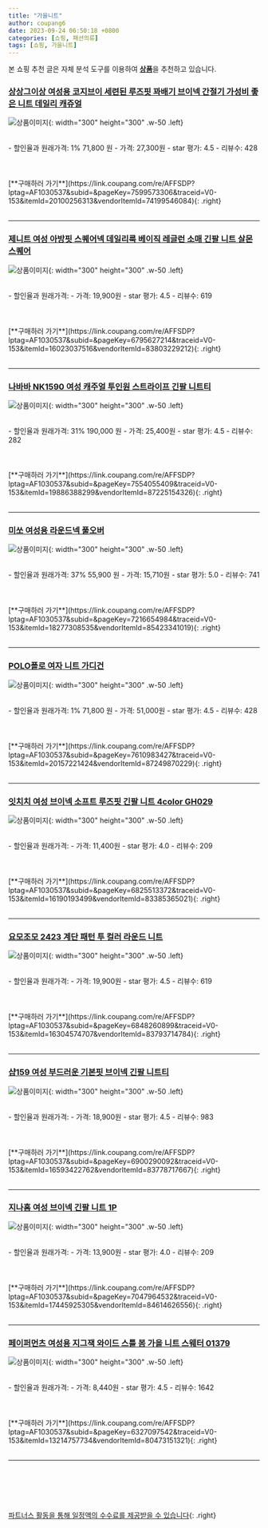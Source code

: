 ```yaml
---
title: "가을니트"
author: coupang6
date: 2023-09-24 06:50:18 +0800
categories: [쇼핑, 패션의류]
tags: [쇼핑, 가을니트]
---
```


본 쇼핑 추천 글은 자체 분석 도구를 이용하여 [**상품**](https://link.coupang.com/a/bao1ui)을 추천하고 있습니다.

### [상상그이상 여성용 코지브이 세련된 루즈핏 꽈배기 브이넥 간절기 가성비 좋은 니트 데일리 캐쥬얼](https://link.coupang.com/re/AFFSDP?lptag=AF1030537&subid=&pageKey=7599573306&traceid=V0-153&itemId=20100256313&vendorItemId=74199546084)

![상품이미지](https://thumbnail6.coupangcdn.com/thumbnails/remote/230x230ex/image/vendor_inventory/86b3/8000b5dba7cc1f7ca23b7eb05f159b055802a173aa87f964241509371380.jpg){: width="300" height="300" .w-50 .left}


<br>
- 할인율과 원래가격: 1%  71,800   원
- 가격: 27,300원
- star 평가: 4.5
- 리뷰수: 428
<br>
<br>
<br>
<br>
[**구매하러 가기**](https://link.coupang.com/re/AFFSDP?lptag=AF1030537&subid=&pageKey=7599573306&traceid=V0-153&itemId=20100256313&vendorItemId=74199546084){: .right}
<br>
<br>

---

### [제니트 여성 아방핏 스퀘어넥 데일리룩 베이직 레글런 소매 긴팔 니트 살몬스퀘어](https://link.coupang.com/re/AFFSDP?lptag=AF1030537&subid=&pageKey=6795627214&traceid=V0-153&itemId=16023037516&vendorItemId=83803229212)

![상품이미지](https://thumbnail9.coupangcdn.com/thumbnails/remote/230x230ex/image/vendor_inventory/4f49/31c2d1bac18da238dff3923d362f63186dced653a220083aaf1c41027ca6.jpg){: width="300" height="300" .w-50 .left}


<br>
- 할인율과 원래가격: 
- 가격: 19,900원
- star 평가: 4.5
- 리뷰수: 619
<br>
<br>
<br>
<br>
[**구매하러 가기**](https://link.coupang.com/re/AFFSDP?lptag=AF1030537&subid=&pageKey=6795627214&traceid=V0-153&itemId=16023037516&vendorItemId=83803229212){: .right}
<br>
<br>

---

### [나바바 NK1590 여성 캐주얼 투인원 스트라이프 긴팔 니트티](https://link.coupang.com/re/AFFSDP?lptag=AF1030537&subid=&pageKey=7554055409&traceid=V0-153&itemId=19886388299&vendorItemId=87225154326)

![상품이미지](https://thumbnail7.coupangcdn.com/thumbnails/remote/230x230ex/image/vendor_inventory/016a/85d6dcabcfb42fb8ea431b992c66b94317d2b6fea51ee2dacdfe709d3d39.jpg){: width="300" height="300" .w-50 .left}


<br>
- 할인율과 원래가격: 31%  190,000   원
- 가격: 25,400원
- star 평가: 4.5
- 리뷰수: 282
<br>
<br>
<br>
<br>
[**구매하러 가기**](https://link.coupang.com/re/AFFSDP?lptag=AF1030537&subid=&pageKey=7554055409&traceid=V0-153&itemId=19886388299&vendorItemId=87225154326){: .right}
<br>
<br>

---

### [미쏘 여성용 라운드넥 풀오버](https://link.coupang.com/re/AFFSDP?lptag=AF1030537&subid=&pageKey=7216654984&traceid=V0-153&itemId=18277308535&vendorItemId=85423341019)

![상품이미지](https://thumbnail6.coupangcdn.com/thumbnails/remote/230x230ex/image/rs_quotation_api/zwiporfr/58089bd8db3d408b87ef6b1a9b3c0119.jpg){: width="300" height="300" .w-50 .left}


<br>
- 할인율과 원래가격: 37%  55,900   원
- 가격: 15,710원
- star 평가: 5.0
- 리뷰수: 741
<br>
<br>
<br>
<br>
[**구매하러 가기**](https://link.coupang.com/re/AFFSDP?lptag=AF1030537&subid=&pageKey=7216654984&traceid=V0-153&itemId=18277308535&vendorItemId=85423341019){: .right}
<br>
<br>

---

### [POLO폴로 여자 니트 가디건](https://link.coupang.com/re/AFFSDP?lptag=AF1030537&subid=&pageKey=7610983427&traceid=V0-153&itemId=20157221424&vendorItemId=87249870229)

![상품이미지](https://thumbnail8.coupangcdn.com/thumbnails/remote/230x230ex/image/vendor_inventory/f5b6/c378f77560e45f56d8f09dd5b57e433d394396e53866a0728c7b94133167.jpg){: width="300" height="300" .w-50 .left}


<br>
- 할인율과 원래가격: 1%  71,800   원
- 가격: 51,000원
- star 평가: 4.5
- 리뷰수: 428
<br>
<br>
<br>
<br>
[**구매하러 가기**](https://link.coupang.com/re/AFFSDP?lptag=AF1030537&subid=&pageKey=7610983427&traceid=V0-153&itemId=20157221424&vendorItemId=87249870229){: .right}
<br>
<br>

---

### [잇치치 여성 브이넥 소프트 루즈핏 긴팔 니트 4color GH029](https://link.coupang.com/re/AFFSDP?lptag=AF1030537&subid=&pageKey=6825513372&traceid=V0-153&itemId=16190193499&vendorItemId=83385365021)

![상품이미지](https://thumbnail6.coupangcdn.com/thumbnails/remote/230x230ex/image/vendor_inventory/ba0f/e5a22e7f5d3afae9ab2633d59de80173e00cb3ad71a1aa3f3c52bd2fab06.JPG){: width="300" height="300" .w-50 .left}


<br>
- 할인율과 원래가격: 
- 가격: 11,400원
- star 평가: 4.0
- 리뷰수: 209
<br>
<br>
<br>
<br>
[**구매하러 가기**](https://link.coupang.com/re/AFFSDP?lptag=AF1030537&subid=&pageKey=6825513372&traceid=V0-153&itemId=16190193499&vendorItemId=83385365021){: .right}
<br>
<br>

---

### [요모조모 2423 계단 패턴 투 컬러 라운드 니트](https://link.coupang.com/re/AFFSDP?lptag=AF1030537&subid=&pageKey=6848260899&traceid=V0-153&itemId=16304574707&vendorItemId=83793714784)

![상품이미지](https://thumbnail9.coupangcdn.com/thumbnails/remote/230x230ex/image/vendor_inventory/f101/28706e381e3d6ac7c71511079c98548c840c28c79bb79a4a3d1943fda209.jpg){: width="300" height="300" .w-50 .left}


<br>
- 할인율과 원래가격: 
- 가격: 19,900원
- star 평가: 4.5
- 리뷰수: 619
<br>
<br>
<br>
<br>
[**구매하러 가기**](https://link.coupang.com/re/AFFSDP?lptag=AF1030537&subid=&pageKey=6848260899&traceid=V0-153&itemId=16304574707&vendorItemId=83793714784){: .right}
<br>
<br>

---

### [샵159 여성 부드러운 기본핏 브이넥 긴팔 니트티](https://link.coupang.com/re/AFFSDP?lptag=AF1030537&subid=&pageKey=6900290092&traceid=V0-153&itemId=16593422762&vendorItemId=83778717667)

![상품이미지](https://thumbnail6.coupangcdn.com/thumbnails/remote/230x230ex/image/vendor_inventory/2185/47b19ff354225deca9fe74763ea4bae29e9ab1a2bf384549e318ebe4290e.JPG){: width="300" height="300" .w-50 .left}


<br>
- 할인율과 원래가격: 
- 가격: 18,900원
- star 평가: 4.5
- 리뷰수: 983
<br>
<br>
<br>
<br>
[**구매하러 가기**](https://link.coupang.com/re/AFFSDP?lptag=AF1030537&subid=&pageKey=6900290092&traceid=V0-153&itemId=16593422762&vendorItemId=83778717667){: .right}
<br>
<br>

---

### [지나홈 여성 브이넥 긴팔 니트 1P](https://link.coupang.com/re/AFFSDP?lptag=AF1030537&subid=&pageKey=7047964532&traceid=V0-153&itemId=17445925305&vendorItemId=84614626556)

![상품이미지](https://thumbnail7.coupangcdn.com/thumbnails/remote/230x230ex/image/vendor_inventory/de7e/e9835ae3439f3df1ced88d920139d34aec99564ed11c2227ad7d81904948.jpg){: width="300" height="300" .w-50 .left}


<br>
- 할인율과 원래가격: 
- 가격: 13,900원
- star 평가: 4.0
- 리뷰수: 209
<br>
<br>
<br>
<br>
[**구매하러 가기**](https://link.coupang.com/re/AFFSDP?lptag=AF1030537&subid=&pageKey=7047964532&traceid=V0-153&itemId=17445925305&vendorItemId=84614626556){: .right}
<br>
<br>

---

### [페이퍼먼츠 여성용 지그잭 와이드 스틀 봄 가을 니트 스웨터 01379](https://link.coupang.com/re/AFFSDP?lptag=AF1030537&subid=&pageKey=6327097542&traceid=V0-153&itemId=13214757734&vendorItemId=80473151321)

![상품이미지](https://thumbnail9.coupangcdn.com/thumbnails/remote/230x230ex/image/retail/images/2022/02/07/18/1/8a2553ba-c348-4bdc-b29b-db5cbd58d604.jpg){: width="300" height="300" .w-50 .left}


<br>
- 할인율과 원래가격: 
- 가격: 8,440원
- star 평가: 4.5
- 리뷰수: 1642
<br>
<br>
<br>
<br>
[**구매하러 가기**](https://link.coupang.com/re/AFFSDP?lptag=AF1030537&subid=&pageKey=6327097542&traceid=V0-153&itemId=13214757734&vendorItemId=80473151321){: .right}
<br>
<br>

---
<br><br><br><br><br> [파트너스 활동을 통해 일정액의 수수료를 제공받을 수 있습니다](https://link.coupang.com/a/bao1ui){: .right}